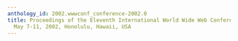 ```yaml
---
anthology_id: 2002.wwwconf_conference-2002.0
title: Proceedings of the Eleventh International World Wide Web Conference, WWW 2002,
  May 7-11, 2002, Honolulu, Hawaii, USA
---
```

